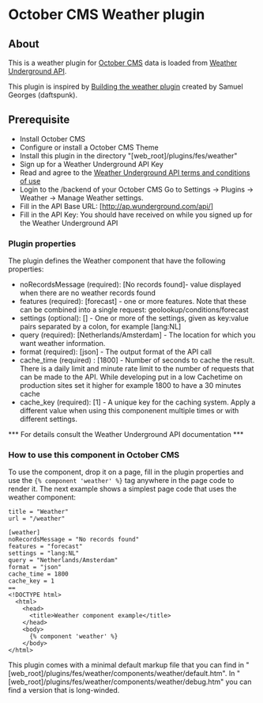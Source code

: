 # October CMS Weather plugin

## About

This is a weather plugin for [October CMS](https://octobercms.com/) data is loaded from [Weather Underground API](https://www.wunderground.com/weather/api/).

This plugin is inspired by [Building the weather plugin](http://octobercms.com/blog/post/building-the-weather-plugin) created by Samuel Georges (daftspunk).

## Prerequisite

* Install October CMS
* Configure or install a October CMS Theme
* Install this plugin in the directory "[web_root]/plugins/fes/weather"
* Sign up for a Weather Underground API Key
* Read and agree to the [Weather Underground API terms and conditions of use](http://www.wunderground.com/weather/api/d/terms.html)
* Login to the /backend of your October CMS Go to Settings -> Plugins -> Weather -> Manage Weather settings.
* Fill in the API Base URL: [http://ap.wunderground.com/api/]
* Fill in the API Key: You should have received on while you signed up for the Weather Underground API

### Plugin properties

The plugin defines the Weather component that have the following properties:

* noRecordsMessage (required): [No records found]- value displayed when there are no weather records found
* features (required): [forecast] - one or more features. Note that these can be combined into a single request: geolookup/conditions/forecast
* settings (optional): [] - One or more of the settings, given as key:value pairs separated by a colon, for example [lang:NL]
* query (required): [Netherlands/Amsterdam] - The location for which you want weather information.
* format (required): [json] - The output format of the API call
* cache_time (required) : [1800] - Number of seconds to cache the result. There is a daily limit and minute rate limit to the number of requests that can be made to the API. While developing put in a low Cachetime on production sites set it higher for example 1800 to have a 30 minutes cache
* cache_key (required): [1] - A unique key for the caching system. Apply a different value when using this componenent multiple times or with different settings.

*** For details consult the Weather Underground API documentation ***

### How to use this component in October CMS

To use the component, drop it on a page, fill in the plugin properties and use the `{% component 'weather' %}` tag anywhere in the page code to render it. The next example shows a simplest page code that uses the weather component:

```
title = "Weather"
url = "/weather"

[weather]
noRecordsMessage = "No records found"
features = "forecast"
settings = "lang:NL"
query = "Netherlands/Amsterdam"
format = "json"
cache_time = 1800
cache_key = 1
==
<!DOCTYPE html>
  <html>
    <head>
      <title>Weather component example</title>
    </head>
    <body>
      {% component 'weather' %}
    </body>
</html>
```

This plugin comes with a minimal default markup file that you can find in "[web_root]/plugins/fes/weather/components/weather/default.htm". In "[web_root]/plugins/fes/weather/components/weather/debug.htm" you can find a version that is long-winded.
